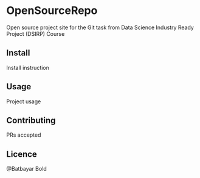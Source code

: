 # OpenSourceRepo
Open source project site for the Git task from Data Science Industry Ready Project (DSIRP) Course

## Install
Install instruction

## Usage
Project usage

## Contributing
PRs accepted

## Licence
@Batbayar Bold